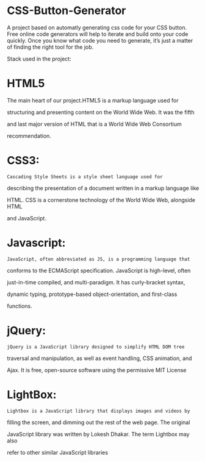 # CSS-Button-Generator
A project based on automatly generating css code for your CSS button.
Free online code generators will help to iterate and build onto your code quickly. Once you know what code you need to generate, it’s just a matter of finding the right tool for the job.

Stack used in the project:
# HTML5
 The main heart of our project.HTML5 is a markup language used for 

structuring and presenting content on the World Wide Web. It was the fifth 

and last major version of HTML that is a World Wide Web Consortium 

recommendation.

# CSS3:
	Cascading Style Sheets is a style sheet language used for 

describing the presentation of a document written in a markup language like 

HTML. CSS is a cornerstone technology of the World Wide Web, alongside HTML 

and JavaScript.

# Javascript:
    JavaScript, often abbreviated as JS, is a programming language that 

conforms to the ECMAScript specification. JavaScript is high-level, often 

just-in-time compiled, and multi-paradigm. It has curly-bracket syntax, 

dynamic typing, prototype-based object-orientation, and first-class 

functions.

 # jQuery:
	jQuery is a JavaScript library designed to simplify HTML DOM tree 

traversal and manipulation, as well as event handling, CSS animation, and 

Ajax. It is free, open-source software using the permissive MIT License	

# LightBox:
	Lightbox is a JavaScript library that displays images and videos by 

filling the screen, and dimming out the rest of the web page. The original 

JavaScript library was written by Lokesh Dhakar. The term Lightbox may also 

refer to other similar JavaScript libraries
